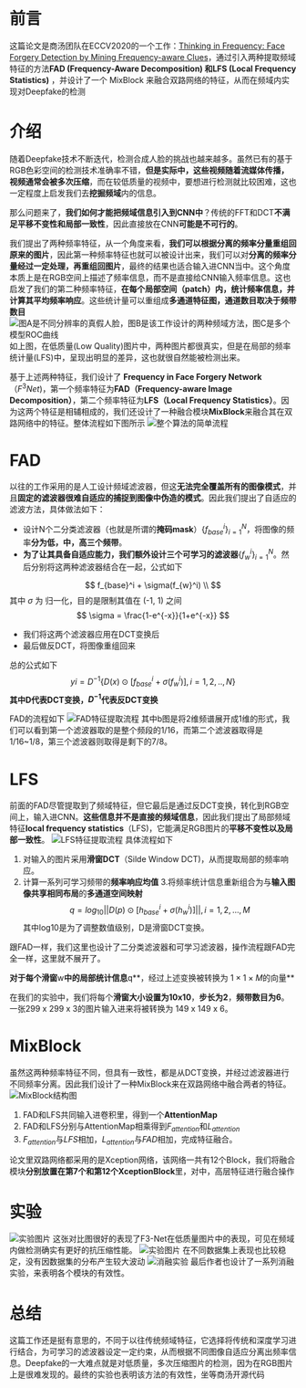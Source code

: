 # 前言 
这篇论文是商汤团队在ECCV2020的一个工作：[Thinking in Frequency: Face Forgery Detection by Mining Frequency-aware Clues](https://arxiv.org/abs/2007.09355)，通过引入两种提取频域特征的方法**FAD (Frequency-Aware Decomposition) 和LFS (Local Frequency Statistics)** ，并设计了一个 MixBlock 来融合双路网络的特征，从而在频域内实现对Deepfake的检测

# 介绍
随着Deepfake技术不断迭代，检测合成人脸的挑战也越来越多。虽然已有的基于RGB色彩空间的检测技术准确率不错，**但是实际中，这些视频随着流媒体传播，视频通常会被多次压缩**，而在较低质量的视频中，要想进行检测就比较困难，这也一定程度上启发我们去**挖掘频域**内的信息。 

那么问题来了，**我们如何才能把频域信息引入到CNN中**？传统的FFT和DCT**不满足平移不变性和局部一致性**，因此直接放在CNN**可能是不可行的**。

我们提出了两种频率特征，从一个角度来看，**我们可以根据分离的频率分量重组回原来的图片**，因此第一种频率特征也就可以被设计出来，我们可以对**分离的频率分量经过一定处理，再重组回图片**，最终的结果也适合输入进CNN当中。这个角度本质上是在RGB空间上描述了频率信息，而不是直接给CNN输入频率信息。这也启发了我们的第二种频率特征，**在每个局部空间（patch）内，统计频率信息，并计算其平均频率响应**。这些统计量可以重组成**多通道特征图，通道数目取决于频带数目**
![图A是不同分辨率的真假人脸，图B是该工作设计的两种频域方法，图C是多个模型ROC曲线](https://img-blog.csdnimg.cn/20201001173924573.png?x-oss-process=image/watermark,type_ZmFuZ3poZW5naGVpdGk,shadow_10,text_aHR0cHM6Ly9ibG9nLmNzZG4ubmV0L3dlaXhpbl80NDEwNjkyOA==,size_16,color_FFFFFF,t_70#pic_center)
如上图，在低质量(Low Quality)图片中，两种图片都很真实，但是在局部的频率统计量(LFS)中，呈现出明显的差异，这也就很自然能被检测出来。

基于上述两种特征，我们设计了 **Frequency in Face Forgery Network**（$F^3Net$)，第一个频率特征为**FAD（Frequency-aware Image Decomposition）**，第二个频率特征为**LFS（Local Frequency Statistics）**。因为这两个特征是相辅相成的，我们还设计了一种融合模块**MixBlock**来融合其在双路网络中的特征。整体流程如下图所示
![整个算法的简单流程](https://img-blog.csdnimg.cn/20201001174527929.png?x-oss-process=image/watermark,type_ZmFuZ3poZW5naGVpdGk,shadow_10,text_aHR0cHM6Ly9ibG9nLmNzZG4ubmV0L3dlaXhpbl80NDEwNjkyOA==,size_16,color_FFFFFF,t_70#pic_center)
# FAD
以往的工作采用的是人工设计频域滤波器，但这**无法完全覆盖所有的图像模式**，并且**固定的滤波器很难自适应的捕捉到图像中伪造的模式**。因此我们提出了自适应的滤波方法，具体做法如下：
- 设计N个二分类滤波器（也就是所谓的**掩码mask**）$\{{f_{base}^i}\}_{i=1}^{N}$，将图像的频率**分为低，中，高三个频带**。
- **为了让其具备自适应能力，我们额外设计三个可学习的滤波器**$\{{f_{w}^i}\}_{i=1}^{N}$。然后分别将这两种滤波器结合在一起，公式如下

$$
f_{base}^i + \sigma(f_{w}^i) \\ 
$$
其中 $\sigma$ 为 归一化，目的是限制其值在 (-1, 1) 之间
$$
\sigma = \frac{1-e^{-x}}{1+e^{-x}}
$$
- 我们将这两个滤波器应用在DCT变换后
- 最后做反DCT，将图像重组回来

总的公式如下
$$
yi = D^{-1}\{ D(x)\odot[f_{base}^i + \sigma(f_{w}^i)], i=1,2,..,N\}
$$
**其中D代表DCT变换，$D^{-1}$代表反DCT变换**


FAD的流程如下
![FAD特征提取流程](https://img-blog.csdnimg.cn/20201001181758249.png?x-oss-process=image/watermark,type_ZmFuZ3poZW5naGVpdGk,shadow_10,text_aHR0cHM6Ly9ibG9nLmNzZG4ubmV0L3dlaXhpbl80NDEwNjkyOA==,size_16,color_FFFFFF,t_70#pic_center)
其中b图是将2维频谱展开成1维的形式，我们可以看到第一个滤波器取的是整个频段的1/16，而第二个滤波器取得是1/16~1/8，第三个滤波器则取得是剩下的7/8。
# LFS
前面的FAD尽管提取到了频域特征，但它最后是通过反DCT变换，转化到RGB空间上，输入进CNN。**这些信息并不是直接的频域信息**，因此我们提出了局部频域特征**local frequency statistics**（LFS)，它能满足RGB图片的**平移不变性以及局部一致性**。
![LFS特征提取流程](https://img-blog.csdnimg.cn/20201001182532460.png?x-oss-process=image/watermark,type_ZmFuZ3poZW5naGVpdGk,shadow_10,text_aHR0cHM6Ly9ibG9nLmNzZG4ubmV0L3dlaXhpbl80NDEwNjkyOA==,size_16,color_FFFFFF,t_70#pic_center)
具体流程如下
1. 对输入的图片采用**滑窗DCT**（Silde Window DCT)，从而提取局部的频率响应。
2. 计算一系列可学习频带的**频率响应均值**
3.将频率统计信息重新组合为与**输入图像共享相同布局**的**多通道空间映射**
$$
q = log_{10} ||D(p) \odot[h_{base}^i + \sigma(h_{w}^i)]||, i ={1, 2, ..., M}
$$
其中log10是为了调整数值级别，D是滑窗DCT变换。

跟FAD一样，我们这里也设计了二分类滤波器和可学习滤波器，操作流程跟FAD完全一样，这里就不展开了。

**对于每个滑窗**w**中的局部统计信息**q**，经过上述变换被转换为 $1\times1\times M$的向量**

在我们的实验中，我们将每个**滑窗大小设置为10x10**，**步长为2**，**频带数目为6**。一张299 x 299 x 3的图片输入进来将被转换为 149 x 149 x 6。
# MixBlock
虽然这两种频率特征不同，但具有一致性，都是从DCT变换，并经过滤波器进行不同频率分离。因此我们设计了一种MixBlock来在双路网络中融合两者的特征。
![MixBlock结构图](https://img-blog.csdnimg.cn/2020100118420671.png?x-oss-process=image/watermark,type_ZmFuZ3poZW5naGVpdGk,shadow_10,text_aHR0cHM6Ly9ibG9nLmNzZG4ubmV0L3dlaXhpbl80NDEwNjkyOA==,size_16,color_FFFFFF,t_70#pic_center)
1. FAD和LFS共同输入进卷积里，得到一个**AttentionMap**
2. FAD和LFS分别与AttentionMap相乘得到$F_{attention}$和$L_{attention}$
3. $F_{attention}$与$LFS$相加，$L_{attention}$与$FAD$相加，完成特征融合。

论文里双路网络都采用的是Xception网络，该网络一共有12个Block，我们将融合模块**分别放置在第7个和第12个XceptionBlock**里，对中，高层特征进行融合操作
# 实验
![实验图片](https://img-blog.csdnimg.cn/20201001185022329.png?x-oss-process=image/watermark,type_ZmFuZ3poZW5naGVpdGk,shadow_10,text_aHR0cHM6Ly9ibG9nLmNzZG4ubmV0L3dlaXhpbl80NDEwNjkyOA==,size_16,color_FFFFFF,t_70#pic_center)
这张对比图很好的表现了F3-Net在低质量图片中的表现，可见在频域内做检测确实有更好的抗压缩性能。
![实验图片](https://img-blog.csdnimg.cn/20201001185122848.png?x-oss-process=image/watermark,type_ZmFuZ3poZW5naGVpdGk,shadow_10,text_aHR0cHM6Ly9ibG9nLmNzZG4ubmV0L3dlaXhpbl80NDEwNjkyOA==,size_16,color_FFFFFF,t_70#pic_center)
在不同数据集上表现也比较稳定，没有因数据集的分布产生较大波动
![消融实验](https://img-blog.csdnimg.cn/20201001185158459.png?x-oss-process=image/watermark,type_ZmFuZ3poZW5naGVpdGk,shadow_10,text_aHR0cHM6Ly9ibG9nLmNzZG4ubmV0L3dlaXhpbl80NDEwNjkyOA==,size_16,color_FFFFFF,t_70#pic_center)
最后作者也设计了一系列消融实验，来表明各个模块的有效性。
# 总结
这篇工作还是挺有意思的，不同于以往传统频域特征，它选择将传统和深度学习进行结合，为可学习的滤波器设定一定约束，从而根据不同图像自适应分离出频率信息。Deepfake的一大难点就是对低质量，多次压缩图片的检测，因为在RGB图片上是很难发现的。最终的实验也表明该方法的有效性，坐等商汤开源代码


